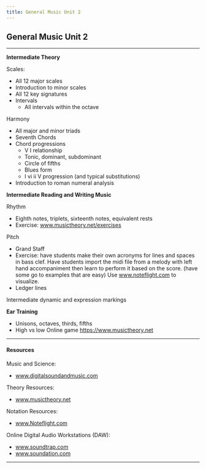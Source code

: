 ```yaml
---
title: General Music Unit 2
---
```

<!-- # General Music Unit 12 -->

## General Music Unit 2

- - -

**Intermediate Theory**

Scales: 

* All 12 major scales
* Introduction to minor scales
* All 12 key signatures
* Intervals  
  *  All intervals within the octave

Harmony

* All major and minor triads
* Seventh Chords
* Chord progressions
  * V  I relationship
  * Tonic, dominant, subdominant
  * Circle of fifths
  * Blues form
  * I  vi  ii  V progression (and typical substitutions)
* Introduction to roman numeral analysis

**Intermediate Reading and Writing Music**

Rhythm

* Eighth notes, triplets, sixteenth notes, equivalent rests
* Exercise: www.musictheory.net/exercises

Pitch

* Grand Staff
* Exercise: have students make their own acronyms for lines and spaces in bass clef.
  Have students import the midi file from a melody with left hand accompaniment then learn to perform it based on the score.  (have some go to examples that are easy)  Use www.noteflight.com to visualize.  
* Ledger lines

Intermediate dynamic and expression markings

**Ear Training**

* Unisons, octaves, thirds, fifths  
* High vs low Online game https://www.musictheory.net

- - -

#### Resources

Music and Science:

* www.digitalsoundandmusic.com

Theory Resources:

* www.musictheory.net

Notation Resources:

* www.Noteflight.com

Online Digital Audio Workstations (DAW):

* www.soundtrap.com
* www.soundation.com

- - -
